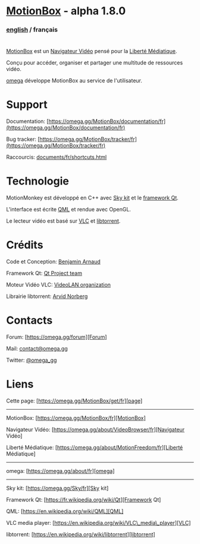 # [MotionBox] - alpha 1.8.0

### [english](../../Readme.html) / français

#

[MotionBox] est un [Navigateur Vidéo] pensé pour la [Liberté Médiatique].

Conçu pour accéder, organiser et partager une multitude de ressources vidéo.

[omega] développe MotionBox au service de l'utilisateur.


# Support

Documentation: [https://omega.gg/MotionBox/documentation/fr](https://omega.gg/MotionBox/documentation/fr)

Bug tracker: [https://omega.gg/MotionBox/tracker/fr](https://omega.gg/MotionBox/tracker/fr)

Raccourcis: [documents/fr/shortcuts.html](shortcuts.html)


# Technologie

MotionMonkey est développé en C++ avec [Sky kit] et le [framework Qt].

L'interface est écrite [QML] et rendue avec OpenGL.

Le lecteur vidéo est basé sur [VLC] et [libtorrent].


# Crédits

Code et Conception: [Benjamin Arnaud](https://bunjee.me/fr)

Framework Qt: [Qt Project team](https://www.qt.io)

Moteur Vidéo VLC: [VideoLAN organization](https://www.videolan.org)

Librairie libtorrent: [Arvid Norberg](https://www.libtorrent.org)


# Contacts

Forum: [https://omega.gg/forum][Forum]

Mail: [contact@omega.gg][Mail]

Twitter: [@omega_gg][Twitter]

[Forum]: https://omega.gg/forum

[Mail]: https://omega.gg/contact

[Twitter]: https://omega.gg/twitter


# Liens

Cette page: [https://omega.gg/MotionBox/get/fr][page]

[page]: https://omega.gg/MotionBox/get/fr

---

MotionBox: [https://omega.gg/MotionBox/fr][MotionBox]

Navigateur Vidéo: [https://omega.gg/about/VideoBrowser/fr][Navigateur Vidéo]

Liberté Médiatique: [https://omega.gg/about/MotionFreedom/fr][Liberté Médiatique]

[MotionBox]: https://omega.gg/MotionBox/fr

[Navigateur Vidéo]: https://omega.gg/about/VideoBrowser/fr

[Liberté Médiatique]: https://omega.gg/about/MotionFreedom/fr

---

omega: [https://omega.gg/about/fr][omega]

[omega]: https://omega.gg/about/fr

---

Sky kit: [https://omega.gg/Sky/fr][Sky kit]

Framework Qt: [https://fr.wikipedia.org/wiki/Qt][Framework Qt]

QML: [https://en.wikipedia.org/wiki/QML][QML]

VLC media player: [https://en.wikipedia.org/wiki/VLC\_media\_player][VLC]

libtorrent: [https://en.wikipedia.org/wiki/libtorrent][libtorrent]

[Sky kit]: https://omega.gg/Sky/fr

[Framework Qt]: https://fr.wikipedia.org/wiki/Qt

[QML]: https://en.wikipedia.org/wiki/QML

[VLC]: https://fr.wikipedia.org/wiki/VLC_media_player

[libtorrent]: https://en.wikipedia.org/wiki/libtorrent
